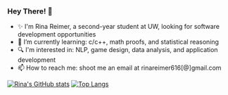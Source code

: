### Hey There! 👋
- ✨ I'm Rina Reimer, a second-year student at UW, looking for software development opportunities
- 🌱 I’m currently learning: c/c++, math proofs, and statistical reasoning
- 🔍 I'm interested in: NLP, game design, data analysis, and application development
-  📫 How to reach me: shoot me an email at rinareimer616[@]gmail.com

[![Rina's GitHub stats](https://github-readme-stats.vercel.app/api?username=rina-reimer&show_icons=true&theme=rose_pine&hide=stars)](https://github.com/anuraghazra/github-readme-stats)
[![Top Langs](https://github-readme-stats.vercel.app/api/top-langs/?username=rina-reimer&layout=compact&theme=rose_pine)](https://github.com/anuraghazra/github-readme-stats)
